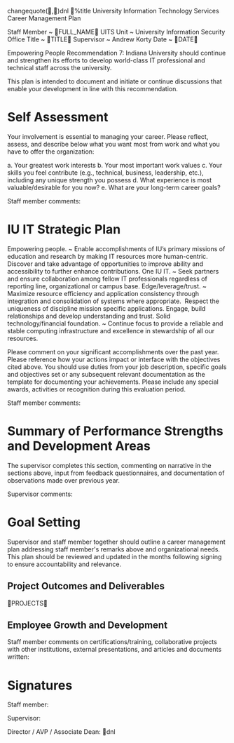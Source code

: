 changequote(,)dnl
%title University Information Technology Services Career Management Plan

Staff Member
  ~ FULL_NAME
UITS Unit
  ~ University Information Security Office
Title
  ~ TITLE
Supervisor
  ~ Andrew Korty
Date
  ~ DATE

Empowering People Recommendation 7: Indiana University should continue
and strengthen its efforts to develop world-class IT professional and
technical staff across the university.

This plan is intended to document and initiate or continue discussions
that enable your development in line with this recommendation.

# Self Assessment

Your involvement is essential to managing your career.  Please
reflect, assess, and describe below what you want most from work and
what you have to offer the organization:
 
a. Your greatest work interests
b. Your most important work values
c. Your skills you feel contribute (e.g., technical, business,
   leadership, etc.), including any unique strength you possess
d. What experience is most valuable/desirable for you now?
e. What are your long-term career goals?

Staff member comments:



# IU IT Strategic Plan

Empowering people.
  ~ Enable accomplishments of IU’s primary missions of education and
    research by making IT resources more human-centric.  Discover and
    take advantage of opportunities to improve ability and accessibility
    to further enhance contributions.
One IU IT.
  ~ Seek partners and ensure collaboration among fellow IT
    professionals regardless of reporting line, organizational or campus
    base.
Edge/leverage/trust.
  ~ Maximize resource efficiency and application consistency through
    integration and consolidation of systems where appropriate.  Respect
    the uniqueness of discipline mission specific applications. Engage,
    build relationships and develop understanding and trust.
Solid technology/financial foundation.
  ~ Continue focus to provide a reliable and stable computing
    infrastructure and excellence in stewardship of all our resources.

Please comment on your significant accomplishments over the past
year.  Please reference how your actions impact or interface with the
objectives cited above.  You should use duties from your job
description, specific goals and objectives set or any subsequent
relevant documentation as the template for documenting your
achievements.  Please include any special awards, activities or
recognition during this evaluation period.

Staff member comments:



# Summary of Performance Strengths and Development Areas

The supervisor completes this section, commenting on narrative in the
sections above, input from feedback questionnaires, and documentation
of observations made over previous year.

Supervisor comments:



# Goal Setting

Supervisor and staff member together should outline a career
management plan addressing staff member's remarks above and
organizational needs.  This plan should be reviewed and updated in the
months following signing to ensure accountability and relevance.

## Project Outcomes and Deliverables

PROJECTS

## Employee Growth and Development 

Staff member comments on certifications/training, collaborative
projects with other institutions, external presentations, and articles
and documents written:



# Signatures



Staff member:



Supervisor:



Director / AVP / Associate Dean:
dnl
